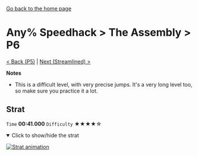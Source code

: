 [Go back to the home page](https://github.com/Doublevil/scbspeedrun)

# Any% Speedhack > The Assembly > P6

[< Back (P5)](https://github.com/Doublevil/scbspeedrun/blob/main/levels/any_sh/P/P5.md) | [Next (Streamlined) >](https://github.com/Doublevil/scbspeedrun/blob/main/levels/any_sh/P/Streamlined.md)

**Notes**
- This is a difficult level, with very precise jumps. It's a very long level too, so make sure you practice it a lot.

## Strat

`Time` **00:41.000** `Difficulty` ★★★★☆
<details open>
  <summary>Click to show/hide the strat</summary>

  [![Strat animation](https://github.com/Doublevil/scbspeedrun/blob/main/media/levels/P/P6_Strat.webp)](https://github.com/Doublevil/scbspeedrun/blob/main/media/levels/P/P6_Strat.mp4?raw=true)
</details>
